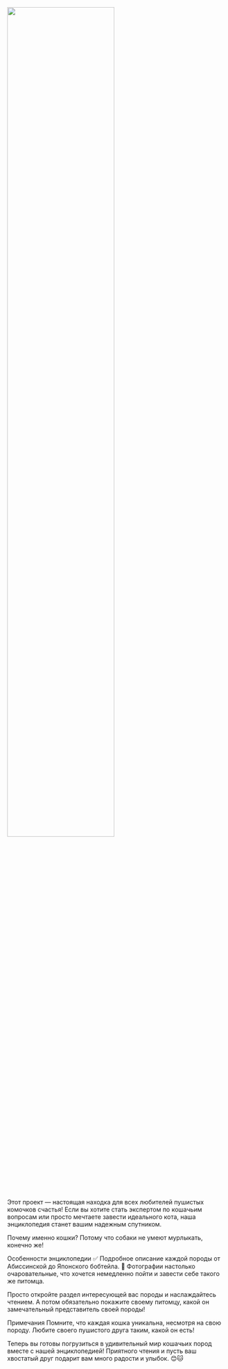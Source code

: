 <img src="https://avatars.mds.yandex.net/i?id=8864ed4a9badad510bf8d402b820d152_l-4809743-images-thumbs&n=13" width="70%"/>

Этот проект — настоящая находка для всех любителей пушистых комочков счастья! Если вы хотите стать экспертом по кошачьим вопросам или просто мечтаете завести идеального кота, наша энциклопедия станет вашим надежным спутником.

Почему именно кошки?
Потому что собаки не умеют мурлыкать, конечно же!

Особенности энциклопедии
✅ Подробное описание каждой породы от Абиссинской до Японского бобтейла.
🌟 Фотографии настолько очаровательные, что хочется немедленно пойти и завести себе такого же питомца.

Просто откройте раздел интересующей вас породы и наслаждайтесь чтением. А потом обязательно покажите своему питомцу, какой он замечательный представитель своей породы!

Примечания
Помните, что каждая кошка уникальна, несмотря на свою породу. Любите своего пушистого друга таким, какой он есть!

Теперь вы готовы погрузиться в удивительный мир кошачьих пород вместе с нашей энциклопедией! Приятного чтения и пусть ваш хвостатый друг подарит вам много радости и улыбок. 😊🐱
